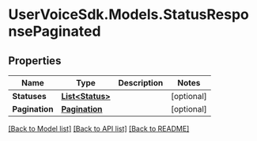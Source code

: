 # UserVoiceSdk.Models.StatusResponsePaginated
## Properties

Name | Type | Description | Notes
------------ | ------------- | ------------- | -------------
**Statuses** | [**List&lt;Status&gt;**](Status.md) |  | [optional] 
**Pagination** | [**Pagination**](Pagination.md) |  | [optional] 

[[Back to Model list]](../README.md#documentation-for-models) [[Back to API list]](../README.md#documentation-for-api-endpoints) [[Back to README]](../README.md)

